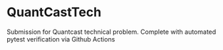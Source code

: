 # QuantCastTech

Submission for Quantcast technical problem. Complete with automated pytest verification via Github Actions
